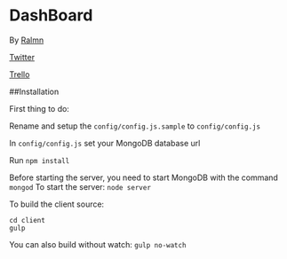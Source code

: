 # DashBoard
By [Ralmn](http://ralmn.fr)

[Twitter](https://twitter.com/ralmn45)

[Trello](https://trello.com/b/ipTaldH0/dashboard)

##Installation 

First thing to do:

Rename and setup the `config/config.js.sample` to `config/config.js`

In `config/config.js` set your MongoDB database url

Run `npm install`

Before starting the server, you need to start MongoDB with the command `mongod`
To start the server: `node server`

To build the client source: 
```
cd client
gulp
```
You can also build without watch: `gulp no-watch`
